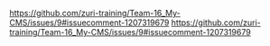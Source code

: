 https://github.com/zuri-training/Team-16_My-CMS/issues/9#issuecomment-1207319679
https://github.com/zuri-training/Team-16_My-CMS/issues/9#issuecomment-1207319679
